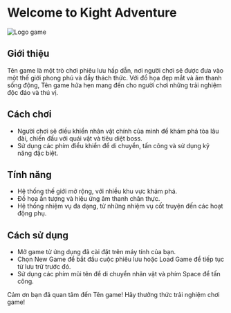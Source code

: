 # Welcome to Kight Adventure

![Logo game](link_to_logo)

## Giới thiệu
Tên game là một trò chơi phiêu lưu hấp dẫn, nơi người chơi sẽ được đưa vào một thế giới phong phú và đầy thách thức. Với đồ họa đẹp mắt và âm thanh sống động, Tên game hứa hẹn mang đến cho người chơi những trải nghiệm độc đáo và thú vị.

## Cách chơi
- Người chơi sẽ điều khiển nhân vật chính của mình để khám phá tòa lâu đài, chiến đấu với quái vật và tiêu diệt boss.
- Sử dụng các phím điều khiển để di chuyển, tấn công và sử dụng kỹ năng đặc biệt.

## Tính năng
- Hệ thống thế giới mở rộng, với nhiều khu vực khám phá.
- Đồ họa ấn tượng và hiệu ứng âm thanh chân thực.
- Hệ thống nhiệm vụ đa dạng, từ những nhiệm vụ cốt truyện đến các hoạt động phụ.

## Cách sử dụng
- Mở game từ ứng dụng đã cài đặt trên máy tính của bạn.
- Chọn New Game để bắt đầu cuộc phiêu lưu hoặc Load Game để tiếp tục từ lưu trữ trước đó.
- Sử dụng các phím mũi tên để di chuyển nhân vật và phím Space để tấn công.


Cảm ơn bạn đã quan tâm đến Tên game! Hãy thưởng thức trải nghiệm chơi game!
